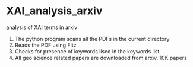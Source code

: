 # XAI_analysis_arxiv
analysis of XAI terms in arxiv

1. The python program scans all the PDFs in the current directory
2. Reads the PDF using Fitz
3. Checks for presence of keywords lised in the keywords list
4. All geo science related papers are downloaded from arxiv. 10K papers 
